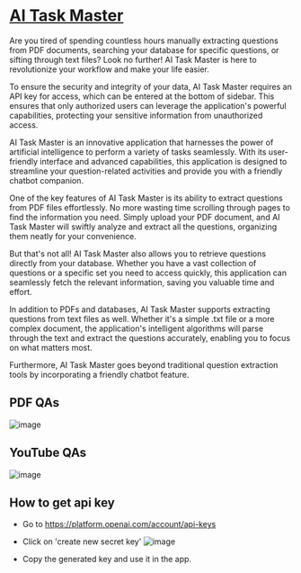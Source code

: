 
# [AI Task Master](https://ai-task-master.onrender.com/)

Are you tired of spending countless hours manually extracting questions from PDF documents, searching your database for specific questions, or sifting through text files? Look no further! AI Task Master is here to revolutionize your workflow and make your life easier.

To ensure the security and integrity of your data, AI Task Master requires an API key for access, which can be entered at the bottom of sidebar. This ensures that only authorized users can leverage the application's powerful capabilities, protecting your sensitive information from unauthorized access.

AI Task Master is an innovative application that harnesses the power of artificial intelligence to perform a variety of tasks seamlessly. With its user-friendly interface and advanced capabilities, this application is designed to streamline your question-related activities and provide you with a friendly chatbot companion.

One of the key features of AI Task Master is its ability to extract questions from PDF files effortlessly. No more wasting time scrolling through pages to find the information you need. Simply upload your PDF document, and AI Task Master will swiftly analyze and extract all the questions, organizing them neatly for your convenience.

But that's not all! AI Task Master also allows you to retrieve questions directly from your database. Whether you have a vast collection of questions or a specific set you need to access quickly, this application can seamlessly fetch the relevant information, saving you valuable time and effort.

In addition to PDFs and databases, AI Task Master supports extracting questions from text files as well. Whether it's a simple .txt file or a more complex document, the application's intelligent algorithms will parse through the text and extract the questions accurately, enabling you to focus on what matters most.

Furthermore, AI Task Master goes beyond traditional question extraction tools by incorporating a friendly chatbot feature.




## PDF QAs
![image](https://github.com/hit7sh/AI-Task-Master/assets/57103779/19f2529a-453e-4ebc-b6c2-50b7a901a0da)



## YouTube QAs
![image](https://github.com/hit7sh/AI-Task-Master/assets/57103779/84734771-c0b4-4f85-b721-96238a8af774)




## How to get api key

- Go to https://platform.openai.com/account/api-keys
- Click on 'create new secret key'
![image](https://github.com/hit7sh/AI-Task-Master/assets/57103779/e6654d6b-9bc2-43af-9ad1-a868223d5bf9)

- Copy the generated key and use it in the app.
